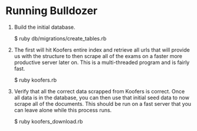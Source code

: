 # Running Bulldozer

1) Build the initial database.
	
	$ ruby db/migrations/create_tables.rb

2) The first will hit Koofers entire index and retrieve all urls that will provide us with the structure to then scrape all of the exams on a faster more productive server later on. This is a multi-threaded program and is fairly fast.

	$ ruby koofers.rb

3) Verify that all the correct data scrapped from Koofers is correct. Once all data is in the database, you can then use that initial seed data to now scrape all of the documents. This should be run on a fast server that you can leave alone while this process runs.

	$ ruby koofers_download.rb



[fratfolder-database]: https://fratfolder.s3.amazonaws.com/fratfolder_complete_database.zip